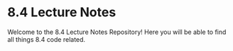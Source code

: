 # 8.4 Lecture Notes

Welcome to the 8.4 Lecture Notes Repository! Here you will be able to find all things 8.4 code related.